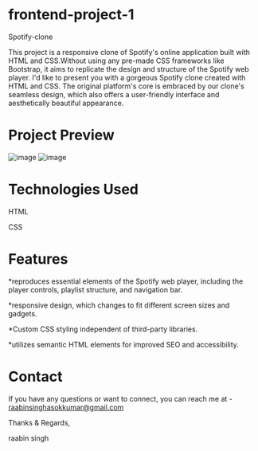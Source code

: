 # frontend-project-1
Spotify-clone 


This project is a responsive clone of Spotify's online application built with HTML and CSS.Without using any pre-made CSS frameworks like Bootstrap,
it aims to replicate the design and structure of the Spotify web player. I'd like to present you with a gorgeous Spotify clone created with HTML and CSS.
The original platform's core is embraced by our clone's seamless design, which also offers a user-friendly interface and aesthetically beautiful 
appearance.

# Project Preview
![image](https://github.com/raabin10/frontend-proj-1/assets/112077212/307db804-2b50-47b7-965f-112eaa698545)
![image](https://github.com/raabin10/frontend-proj-1/assets/112077212/8b8c1955-f022-48bf-9322-4e5a80d5c402)


# Technologies Used
  HTML
  
  CSS
  
# Features
*reproduces essential elements of the Spotify web player, including the player controls, playlist structure, and navigation bar.

*responsive design, which changes to fit different screen sizes and gadgets.

*Custom CSS styling independent of third-party libraries.

*utilizes semantic HTML elements for improved SEO and accessibility.
# Contact
If you have any questions or want to connect, you can reach me at - raabinsinghasokkumar@gmail.com

Thanks & Regards,

raabin singh
